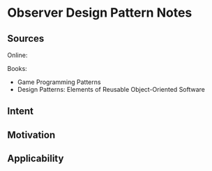 # Observer Design Pattern Notes

## Sources
Online:

Books:
- Game Programming Patterns
- Design Patterns: Elements of Reusable Object-Oriented Software

## Intent


## Motivation


## Applicability

